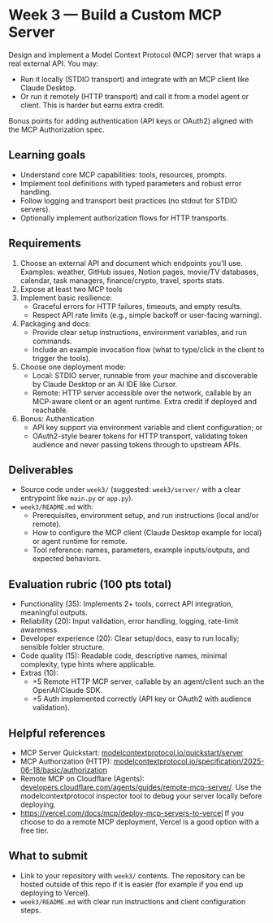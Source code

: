 # Week 3 — Build a Custom MCP Server

Design and implement a Model Context Protocol (MCP) server that wraps a real external API. You may:
- Run it locally (STDIO transport) and integrate with an MCP client like Claude Desktop.
- Or run it remotely (HTTP transport) and call it from a model agent or client. This is harder but earns extra credit.

Bonus points for adding authentication (API keys or OAuth2) aligned with the MCP Authorization spec.

## Learning goals
- Understand core MCP capabilities: tools, resources, prompts.
- Implement tool definitions with typed parameters and robust error handling.
- Follow logging and transport best practices (no stdout for STDIO servers).
- Optionally implement authorization flows for HTTP transports.

## Requirements
1. Choose an external API and document which endpoints you’ll use. Examples: weather, GitHub issues, Notion pages, movie/TV databases, calendar, task managers, finance/crypto, travel, sports stats.
2. Expose at least two MCP tools
3. Implement basic resilience:
   - Graceful errors for HTTP failures, timeouts, and empty results.
   - Respect API rate limits (e.g., simple backoff or user-facing warning).
4. Packaging and docs:
   - Provide clear setup instructions, environment variables, and run commands.
   - Include an example invocation flow (what to type/click in the client to trigger the tools).
5. Choose one deployment mode:
   - Local: STDIO server, runnable from your machine and discoverable by Claude Desktop or an AI IDE like Cursor.
   - Remote: HTTP server accessible over the network, callable by an MCP-aware client or an agent runtime. Extra credit if deployed and reachable.
6. Bonus: Authentication
   - API key support via environment variable and client configuration; or
   - OAuth2-style bearer tokens for HTTP transport, validating token audience and never passing tokens through to upstream APIs.

## Deliverables
- Source code under `week3/` (suggested: `week3/server/` with a clear entrypoint like `main.py` or `app.py`).
- `week3/README.md` with:
  - Prerequisites, environment setup, and run instructions (local and/or remote).
  - How to configure the MCP client (Claude Desktop example for local) or agent runtime for remote.
  - Tool reference: names, parameters, example inputs/outputs, and expected behaviors.

## Evaluation rubric (100 pts total)
- Functionality (35): Implements 2+ tools, correct API integration, meaningful outputs.
- Reliability (20): Input validation, error handling, logging, rate-limit awareness.
- Developer experience (20): Clear setup/docs, easy to run locally; sensible folder structure.
- Code quality (15): Readable code, descriptive names, minimal complexity, type hints where applicable.
- Extras (10):
  - +5 Remote HTTP MCP server, callable by an agent/client such an the OpenAI/Claude SDK.
  - +5 Auth implemented correctly (API key or OAuth2 with audience validation).

## Helpful references
- MCP Server Quickstart: [modelcontextprotocol.io/quickstart/server](https://modelcontextprotocol.io/quickstart/server)
- MCP Authorization (HTTP): [modelcontextprotocol.io/specification/2025-06-18/basic/authorization](https://modelcontextprotocol.io/specification/2025-06-18/basic/authorization)
- Remote MCP on Cloudflare (Agents): [developers.cloudflare.com/agents/guides/remote-mcp-server/](https://developers.cloudflare.com/agents/guides/remote-mcp-server/). Use the modelcontextprotocol inspector tool to debug your server locally before deploying.
- https://vercel.com/docs/mcp/deploy-mcp-servers-to-vercel If you choose to do a remote MCP deployment, Vercel is a good option with a free tier. 

## What to submit
- Link to your repository with `week3/` contents. The repository can be hosted outside of this repo if it is easier (for example if you end up deploying to Vercel). 
- `week3/README.md` with clear run instructions and client configuration steps.
